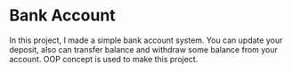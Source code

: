 # Bank Account
In this project, I made a simple bank account system. You can update your deposit, also can transfer balance and withdraw some balance from your account. OOP concept is used to make this project.
